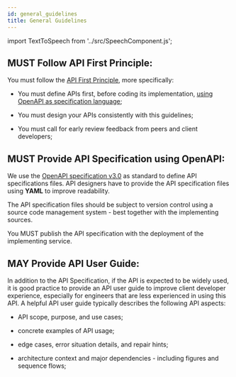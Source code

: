 ```yaml
---
id: general_guidelines
title: General Guidelines
---
```

import TextToSpeech from '../src/SpeechComponent.js';

<TextToSpeech>

## MUST Follow API First Principle:

You must follow the [API First Principle](api_design_principles.md#api-first), more specifically:

  - You must define APIs first, before coding its implementation, [using OpenAPI as specification language](#must-provide-api-specification-using-openapi);

  - You must design your APIs consistently with this guidelines;

  - You must call for early review feedback from peers and client developers;

## MUST Provide API Specification using OpenAPI:

We use the [OpenAPI specification v3.0](https://www.openapis.org) as standard to define API specifications files. API designers have to provide the API specification files using **YAML** to improve readability.

The API specification files should be subject to version control using a source code management system - best together with the implementing sources.

You MUST publish the API specification with the deployment of the implementing service.

## MAY Provide API User Guide:

In addition to the API Specification, if the API is expected to be widely used, it is good practice to provide an API user guide to improve client developer experience, especially for engineers that are less experienced in using this API. A helpful API user guide typically describes the following API aspects:

  - API scope, purpose, and use cases;

  - concrete examples of API usage;

  - edge cases, error situation details, and repair hints;

  - architecture context and major dependencies - including figures and sequence flows;

</TextToSpeech>